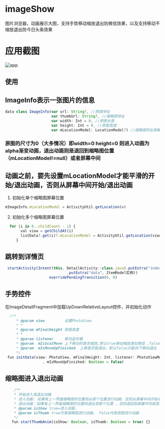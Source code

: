 # imageShow
图片浏览器，动画展示大图，支持手势移动缩放退出防微信效果，以及支持移动不缩放退出防今日头条效果

# 应用截图
![app](https://user-images.githubusercontent.com/34303048/33700480-852675a2-db54-11e7-8221-6e023b64dd89.gif)

## 使用
## ImageInfo表示一张图片的信息
```javascript
data class ImageInfo(var url: String?, //原图地址
                     var thumbUrl: String?, //缩略图地址
                     var width: Int = 0, //原图长度
                     var height: Int = 0, //原图宽度
                     var mLocationModel: LocationModel?) //缩略图所在屏幕位置
```
### 原图的尺寸为0（大多情况）即width=0 height=0 则进入动画为alpha渐变动画，退出动画则是退回到缩略图位置（mLocationModel!=null）或者屏幕中间
## 动画之前，要先设置mLocationModel才能平滑的开始/退出动画，否则从屏幕中间开始/退出动画

1. 初始化单个缩略图屏幕位置
```javascript
mImageInfo.mLocationModel = ActivityUtil.getLocation(v)
``` 
2. 初始化多个缩略图屏幕位置
```javascript
  for (i in 0..childCount - 1) {
       val view = getChildAt(i)
       listData?.get(i)?.mLocationModel = ActivityUtil.getLocation(view, loc)
     }
```      
## 跳转到详情页
```javascript
 startActivity(Intent(this, DetailActivity::class.java).putExtra("index", position)
                            .putExtra("data", ItemModel实例))
                    overridePendingTransition(0, 0)
```      
## 手势控件 
在ImageDetailFragment中加载UpDownRelativeLayout控件，并初始化动作
```javascript
  /**
     * @param view         设置PhotoView
     * *
     * @param mFinalHeight 原图高度
     * *
     * @param listener     移动监听器
     * @param  mIsScalMove 上下移动时是否缩放,默认true移动缩放类似微信 ,false代表不缩放效果类似今日头条
     * @param  mIsMoveUpFinished  上移是否能退出，默认false只能向下移动退出
     */
 fun initData(view: PhotoView, mFinalHeight: Int, listener: PhotoViewMoveListener, mIsScalMove: Boolean = true
                 , mIsMoveUpFinished: Boolean = false)
  ``` 
## 缩略图进入退出动画
 ```javascript                
     /**
     * 开始进入或退出动画
     * 进入动画: 如果有上一界面缩略图的位置则从那个位置进行动画，否则从屏幕中间开始动画
     * 退出动画：如果有上一界面缩略图的位置则退出至那个位置 ，否则退回到屏幕中间直至消失
     * @param isShow true=进入动画，
     * @param isThumb true代表缩略图进行动画， false代表原图进行动画
     */
    fun startThumbAnim(isShow: Boolean, isThumb: Boolean = true) {}
``` 
